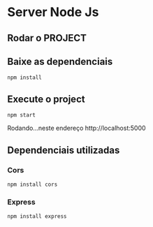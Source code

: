 # Server Node Js



## Rodar o PROJECT 
## Baixe as dependenciais
`npm install`

## Execute o project
`npm start`

Rodando...neste endereço http://localhost:5000


## Dependenciais utilizadas
### Cors 
`npm install cors`

### Express
`npm install express`


